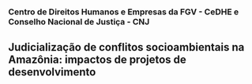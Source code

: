 
### Centro de Direitos Humanos e Empresas da FGV - CeDHE e Conselho Nacional de Justiça - CNJ

## Judicialização de conflitos socioambientais na Amazônia: impactos de projetos de desenvolvimento


